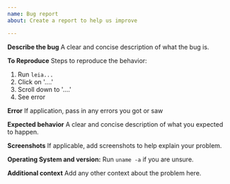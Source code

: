 ```yaml
---
name: Bug report
about: Create a report to help us improve

---
```


**Describe the bug**
A clear and concise description of what the bug is.

**To Reproduce**
Steps to reproduce the behavior:
1. Run `leia...`
2. Click on '....'
3. Scroll down to '....'
4. See error

**Error**
If application, pass in any errors you got or saw

**Expected behavior**
A clear and concise description of what you expected to happen.

**Screenshots**
If applicable, add screenshots to help explain your problem.

**Operating System and version:**
Run `uname -a` if you are unsure.

**Additional context**
Add any other context about the problem here.
